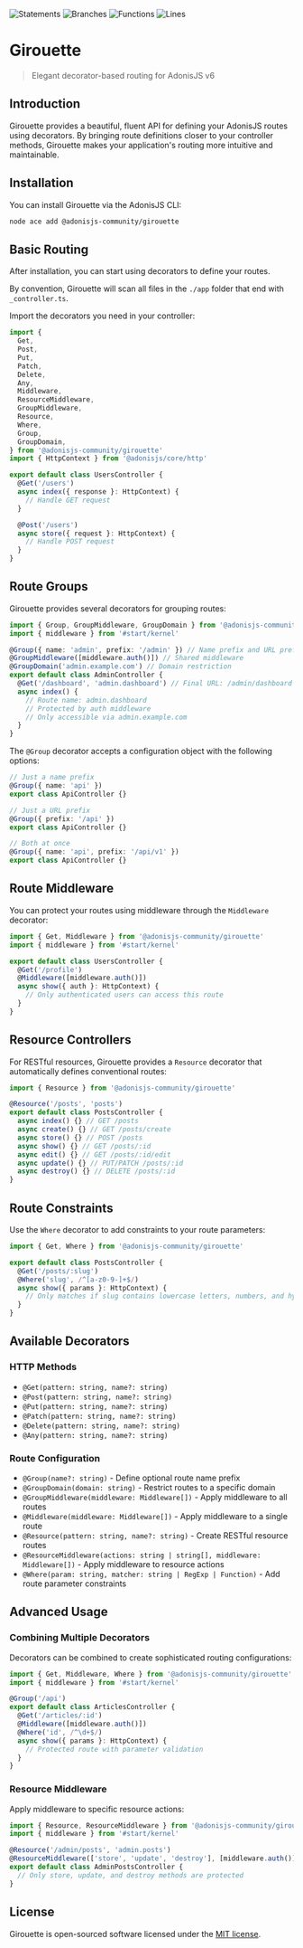 ![Statements](https://img.shields.io/badge/statements-98.07%25-brightgreen.svg?style=flat)
![Branches](https://img.shields.io/badge/branches-90.8%25-brightgreen.svg?style=flat)
![Functions](https://img.shields.io/badge/functions-96.96%25-brightgreen.svg?style=flat)
![Lines](https://img.shields.io/badge/lines-98.07%25-brightgreen.svg?style=flat)

# Girouette

> Elegant decorator-based routing for AdonisJS v6

## Introduction

Girouette provides a beautiful, fluent API for defining your AdonisJS routes using decorators. By bringing route definitions closer to your controller methods, Girouette makes your application's routing more intuitive and maintainable.

## Installation

You can install Girouette via the AdonisJS CLI:

```bash
node ace add @adonisjs-community/girouette
```

## Basic Routing

After installation, you can start using decorators to define your routes.

By convention, Girouette will scan all files in the `./app` folder that end with `_controller.ts`.

Import the decorators you need in your controller:

```typescript
import {
  Get,
  Post,
  Put,
  Patch,
  Delete,
  Any,
  Middleware,
  ResourceMiddleware,
  GroupMiddleware,
  Resource,
  Where,
  Group,
  GroupDomain,
} from '@adonisjs-community/girouette'
import { HttpContext } from '@adonisjs/core/http'

export default class UsersController {
  @Get('/users')
  async index({ response }: HttpContext) {
    // Handle GET request
  }

  @Post('/users')
  async store({ request }: HttpContext) {
    // Handle POST request
  }
}
```

## Route Groups

Girouette provides several decorators for grouping routes:

```typescript
import { Group, GroupMiddleware, GroupDomain } from '@adonisjs-community/girouette'
import { middleware } from '#start/kernel'

@Group({ name: 'admin', prefix: '/admin' }) // Name prefix and URL prefix
@GroupMiddleware([middleware.auth()]) // Shared middleware
@GroupDomain('admin.example.com') // Domain restriction
export default class AdminController {
  @Get('/dashboard', 'admin.dashboard') // Final URL: /admin/dashboard
  async index() {
    // Route name: admin.dashboard
    // Protected by auth middleware
    // Only accessible via admin.example.com
  }
}
```

The `@Group` decorator accepts a configuration object with the following options:

```typescript
// Just a name prefix
@Group({ name: 'api' })
export class ApiController {}

// Just a URL prefix
@Group({ prefix: '/api' })
export class ApiController {}

// Both at once
@Group({ name: 'api', prefix: '/api/v1' })
export class ApiController {}
```

## Route Middleware

You can protect your routes using middleware through the `Middleware` decorator:

```typescript
import { Get, Middleware } from '@adonisjs-community/girouette'
import { middleware } from '#start/kernel'

export default class UsersController {
  @Get('/profile')
  @Middleware([middleware.auth()])
  async show({ auth }: HttpContext) {
    // Only authenticated users can access this route
  }
}
```

## Resource Controllers

For RESTful resources, Girouette provides a `Resource` decorator that automatically defines conventional routes:

```typescript
import { Resource } from '@adonisjs-community/girouette'

@Resource('/posts', 'posts')
export default class PostsController {
  async index() {} // GET /posts
  async create() {} // GET /posts/create
  async store() {} // POST /posts
  async show() {} // GET /posts/:id
  async edit() {} // GET /posts/:id/edit
  async update() {} // PUT/PATCH /posts/:id
  async destroy() {} // DELETE /posts/:id
}
```

## Route Constraints

Use the `Where` decorator to add constraints to your route parameters:

```typescript
import { Get, Where } from '@adonisjs-community/girouette'

export default class PostsController {
  @Get('/posts/:slug')
  @Where('slug', /^[a-z0-9-]+$/)
  async show({ params }: HttpContext) {
    // Only matches if slug contains lowercase letters, numbers, and hyphens
  }
}
```

## Available Decorators

### HTTP Methods

- `@Get(pattern: string, name?: string)`
- `@Post(pattern: string, name?: string)`
- `@Put(pattern: string, name?: string)`
- `@Patch(pattern: string, name?: string)`
- `@Delete(pattern: string, name?: string)`
- `@Any(pattern: string, name?: string)`

### Route Configuration

- `@Group(name?: string)` - Define optional route name prefix
- `@GroupDomain(domain: string)` - Restrict routes to a specific domain
- `@GroupMiddleware(middleware: Middleware[])` - Apply middleware to all routes
- `@Middleware(middleware: Middleware[])` - Apply middleware to a single route
- `@Resource(pattern: string, name?: string)` - Create RESTful resource routes
- `@ResourceMiddleware(actions: string | string[], middleware: Middleware[])` - Apply middleware to resource actions
- `@Where(param: string, matcher: string | RegExp | Function)` - Add route parameter constraints

## Advanced Usage

### Combining Multiple Decorators

Decorators can be combined to create sophisticated routing configurations:

```typescript
import { Get, Middleware, Where } from '@adonisjs-community/girouette'
import { middleware } from '#start/kernel'

@Group('/api')
export default class ArticlesController {
  @Get('/articles/:id')
  @Middleware([middleware.auth()])
  @Where('id', /^\d+$/)
  async show({ params }: HttpContext) {
    // Protected route with parameter validation
  }
}
```

### Resource Middleware

Apply middleware to specific resource actions:

```typescript
import { Resource, ResourceMiddleware } from '@adonisjs-community/girouette'
import { middleware } from '#start/kernel'

@Resource('/admin/posts', 'admin.posts')
@ResourceMiddleware(['store', 'update', 'destroy'], [middleware.auth()])
export default class AdminPostsController {
  // Only store, update, and destroy methods are protected
}
```

## License

Girouette is open-sourced software licensed under the [MIT license](./LICENSE.md).
